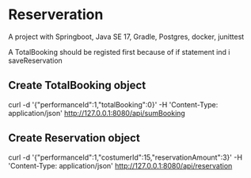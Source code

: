 # Reserveration


A project with Springboot, Java SE 17, Gradle, Postgres, docker, junittest

A TotalBooking should be registed first because of if statement ind i saveReservation

## Create TotalBooking object

curl -d '{"performanceId":1,"totalBooking":0}' -H 'Content-Type: application/json' http://127.0.0.1:8080/api/sumBooking

## Create Reservation object

curl -d '{"performanceId":1,"costumerId":15,"reservationAmount":3}' -H 'Content-Type: application/json' http://127.0.0.1:8080/api/reservation





